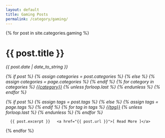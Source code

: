 ```yaml
---
layout: default
title: Gaming Posts
permalink: /category/gaming/
---
```




<div class="posts">
  {% for post in site.categories.gaming %}
  <div class="post">


<h1 class="post-title">{{ post.title }}</h1>
  <em><span class="post-date"><i class="fas fa-calendar-alt"></i> {{ post.date | date_to_string }}



  {% if post %}
    {% assign categories = post.categories %}
  {% else %}
    {% assign categories = page.categories %}
  {% endif %}
  <i class="far fa-folder-open"></i>
  {% for category in categories %}
   <a href="{{site.baseurl}}/categories/#{{category|slugize}}">{{category}}</a>
  {% unless forloop.last %}&nbsp;{% endunless %}
  {% endfor %}


  {% if post %}
    {% assign tags = post.tags %}
  {% else %}
    {% assign tags = page.tags %}
  {% endif %}
<i class="fas fa-tags"></i>
{% for tag in tags %}
<a href="{{site.baseurl}}/tags/#{{tag|slugize}}">{{tag}}</a>
  {% unless forloop.last %}&nbsp;{% endunless %}
  {% endfor %}
</em>
</span>




      {{ post.excerpt }}   <a href="{{ post.url }}">[ Read More ]</a>
  </div>
  {% endfor %}
</div>
